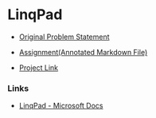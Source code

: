 # LinqPad

- [Original Problem Statement](https://docs.google.com/document/d/1dXJ9C5mlrZbo6ZsbOiU9bNPxwJ8HbffWJ7dPjP73IsQ/edit?tab=t.0)

- [Assignment(Annotated Markdown File)](./Assignment.md)

- [Project Link]()

### Links

- [LinqPad - Microsoft Docs](https://www.linqpad.net/)